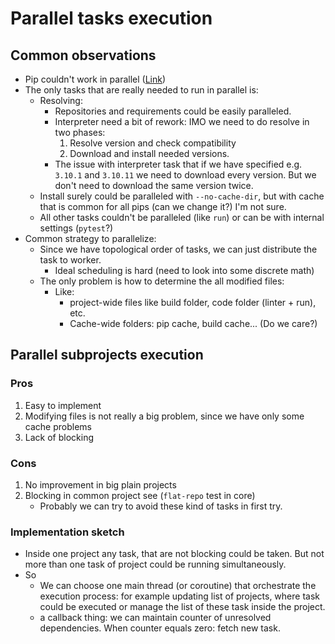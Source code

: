 # Parallel tasks execution

## Common observations

* Pip couldn't work in parallel ([Link](https://github.com/pypa/pip/issues/8187))
* The only tasks that are really needed to run in parallel is:
    * Resolving:
        * Repositories and requirements could be easily paralleled.
        * Interpreter need a bit of rework: IMO we need to do resolve in two phases:
            1. Resolve version and check compatibility
            2. Download and install needed versions.
        * The issue with interpreter task that if we have specified e.g. `3.10.1` and `3.10.11` we
          need to download every version. But we don't need to download the same version twice.
    * Install surely could be paralleled with `--no-cache-dir`, but with cache that is common for
      all pips (can we change it?) I'm not sure.
    * All other tasks couldn't be paralleled (like `run`) or can be with internal
      settings (`pytest`?)
* Common strategy to parallelize:
    * Since we have topological order of tasks, we can just distribute the task to worker.
        * Ideal scheduling is hard (need to look into some discrete math)
    * The only problem is how to determine the all modified files:
        * Like:
            * project-wide files like build folder, code folder (linter + run), etc.
            * Cache-wide folders: pip cache, build cache... (Do we care?)

## Parallel subprojects execution

### Pros

1. Easy to implement
2. Modifying files is not really a big problem, since we have only some cache problems
3. Lack of blocking

### Cons

1. No improvement in big plain projects
2. Blocking in common project see (`flat-repo` test in core)
    * Probably we can try to avoid these kind of tasks in first try.

### Implementation sketch

* Inside one project any task, that are not blocking could be taken. But not more than one task of
  project could be running simultaneously.
* So
    * We can choose one main thread (or coroutine) that orchestrate the execution process: for
      example updating list of projects, where task could be executed or manage the list of these
      task inside the project.
    * a callback thing: we can maintain counter of unresolved dependencies. When counter equals
      zero: fetch new task. 
